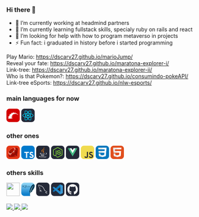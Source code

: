 ### Hi there 👋
- 🔭 I’m currently working at headmind partners
- 🌱 I’m currently learning fullstack skills, specialy ruby on rails and react
- 🤔 I’m looking for help with how to program metaverso in projects
- ⚡ Fun fact: i graduated in history before i started programming 

Play Mario: https://dscarv27.github.io/marioJump/ <br>
Reveal your fate: https://dscarv27.github.io/maratona-explorer-i/ <br>
Link-tree: https://dscarv27.github.io/maratona-explorer-ii/ <br>
Who is that Pokemon?: https://dscarv27.github.io/consumindo-pokeAPI/ <br>
Link-tree eSports: https://dscarv27.github.io/nlw-esports/

<!-- <div>
<a href="https://github.com/dscarv27">
<img height="160em" src="https://github-readme-stats.vercel.app/api/top-langs/?username=dscarv27&layout=compact&langs_count=7&theme=dracula"/>
</div> -->

<div style="display: inline_block">
  <h3>main languages for now</h3>
  <img src="https://github.com/tandpfun/skill-icons/raw/main/icons/Rails.svg" width="35" height="35" />
  <img src="https://github.com/tandpfun/skill-icons/raw/main/icons/React-Dark.svg" width="35" height="35" />
</div>
<div style="display: inline_block">
  <h3>other ones</h3>
    <img src="https://github.com/tandpfun/skill-icons/raw/main/icons/Ruby.svg" width="35" height="35" />
    <img src="https://github.com/tandpfun/skill-icons/raw/main/icons/TypeScript.svg" width="35" height="35" />
    <img src="https://github.com/tandpfun/skill-icons/raw/main/icons/Java-Dark.svg" width="35" height="35" />
    <img src="https://github.com/tandpfun/skill-icons/raw/main/icons/NodeJS-Dark.svg" width="35" height="35" />
    <img src="https://github.com/tandpfun/skill-icons/raw/main/icons/VueJS-Dark.svg" width="35" height="35" />
    <img src="https://github.com/tandpfun/skill-icons/raw/main/icons/JavaScript.svg" width="35" height="35" />
    <img src="https://raw.githubusercontent.com/tandpfun/skill-icons/d1c752b99bb25a0e5aa363bae1db2809173ee966/icons/CSS.svg" width="35" height="35" />
    <img src="https://github.com/tandpfun/skill-icons/raw/main/icons/HTML.svg" width="35" height="35" />
</div>
<div style="display: inline_block">
  <h3>others skills</h3>
<!--     <ims src="https://github.com/tandpfun/skill-icons/raw/main/icons/AWS-Dark.svg" width="35" height="35" /> -->
    <img src="https://user-images.githubusercontent.com/101675182/207424876-c2cba1ab-8361-4e43-9925-c584116434f9.png" width="35" height="35" />
    <img src="https://github.com/tandpfun/skill-icons/raw/main/icons/SQLite.svg" width="35" height="35" />
    <img src="https://github.com/tandpfun/skill-icons/raw/main/icons/MySQL-Dark.svg" width="35" height="35" />
    <img src="https://github.com/tandpfun/skill-icons/raw/main/icons/VSCode-Dark.svg" width="35" height="35" />
    <img src="https://github.com/tandpfun/skill-icons/raw/main/icons/Github-Dark.svg" width="35" height="35" />
</div>
<br>
<a href= "https://www.twitter.com/dscarv27"><img src="https://img.shields.io/badge/Twitter-1DA1F2?style=for-the-badge&logo=twitter&logoColor=white">
<a href= "mailto:contato@dscarv27"><img src="https://img.shields.io/badge/Gmail-D14836?style=for-the-badge&logo=gmail&logoColor=white" target="_blank">
<a href= "https://www.linkedin.com/in/dscarv27" target="_blank"><img src="https://img.shields.io/badge/-LinkedIn-%230077B5?style=for-the-badge&logo=linkedin&logoColor=white" target="_blank">
  </body>
<!-- 
- 👯 I’m looking to collaborate on ...
- 💬 Ask me about ...
- 📫 How to reach me: look for dscarv27 on twitter and linkedin
- 😄 Pronouns: he/him -->
